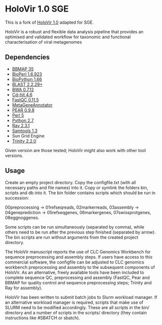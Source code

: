 # HoloVir 1.0 SGE
This is a fork of [HoloVir 1.0](https://github.com/plaffy/HoloVir) adapted for SGE.

HoloVir is a robust and flexible data analysis pipeline that provides an optimised and validated workflow for taxonomic and functional characterisation of viral metagenomes

Dependencies
---
- [BBMAP 35](https://sourceforge.net/projects/bbmap/)
- [BioPerl 1.6.923](http://bioperl.org)
- [BioPython 1.66](http://biopython.org/)
- [BLAST 2.2.29+](http://doi.org/10.1186/1471-2105-10-421)
- [BWA 0.7.12](http://doi.org/10.1093/bioinformatics/btp324)
- [Cd-hit 4.6](http://doi.org/10.1093/bioinformatics/btl158)
- [FastQC 0.11.5](http://www.bioinformatics.babraham.ac.uk/projects/fastqc/)
- [MetaGeneAnnotator](http://dx.doi.org/10.1093%2Fdnares%2Fdsn027)
- [PEAR 0.9.8](http://doi.org/10.1093/bioinformatics/btt593)
- [Perl 5](https://www.perl.org)
- [Python 2.7](https://www.python.org)
- [Ray 2.3.1](http://dx.doi.org/doi:10.1186/gb-2012-13-12-r122)
- [Samtools 1.3](http://doi.org/10.1093/bioinformatics/btp352)
- Sun Grid Engine
- [Trinity 2.2.0](http://doi.org/10.1038/nprot.2013.084)

Given version are those tested; HoloVir might also work with other tool versions.

Usage
---
Create an empty project directory. Copy the configfile.txt (with all necessary paths and file names) into it. Copy or symlink the folders bin, scripts and db into it.
The bin folder contains scripts which should be run in succession:

00preprocessing -> 01refseqreads, 02markerreads, 03assembly -> 04geneprediction -> 05refseqgenes, 06markergenes, 07swissprotgenes, 08eggnoggenes.

Some scripts can be run simultaneously (separated by comma), while others need to be run after the previous step finished (separated by arrow).
The bin scripts are run without arguments from the created project directory.

The HoloVir manuscript reports the use of CLC Genomics Workbench for sequence preprocessing and assembly steps.
If users have access to this commercial software, the configfile can be adjusted to CLC genomics workbench preprocessing and assembly to the subsequent components of HoloVir. As an alternative, freely available tools have been included to complete sequence QC, preprocessing and assembly (FastQC, Pear and BBMAP for quality control and sequence preprocessing steps; Trinity and Ray for assembly).

HoloVir has been written to submit batch jobs to Slurm workload manager.
If an alternative workload manager is required, scripts that make use of SLURM need to be modified accordingly. These are all scripts in the bin/ directory and a number of scripts in the scripts/ directory (they contain instructions like #SBATCH or sbatch).
